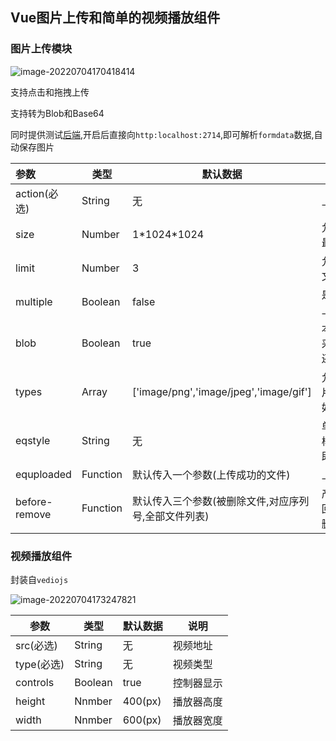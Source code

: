 ## Vue图片上传和简单的视频播放组件
### 图片上传模块

![image-20220704170418414](https://pic-1300230199.cos.ap-guangzhou.myqcloud.com/NewPic/image-20220704170418414.png)

支持点击和拖拽上传

支持转为Blob和Base64

同时提供测试[后端](https://github.com/eq1024/vue-com-node),开启后直接向`http:localhost:2714`,即可解析`formdata`数据,自动保存图片

| 参数          | 类型     | 默认数据                                             | 说明                               |
| :------------ | -------- | ---------------------------------------------------- | ---------------------------------- |
| action(必选)  | String   | 无                                                   | 上传地址                           |
| size          | Number   | 1\*1024\*1024                                        | 允许上传文件最大值                 |
| limit         | Number   | 3                                                    | 允许上传最大文件数                 |
| multiple      | Boolean  | false                                                | 是否允许多选上传                   |
| blob          | Boolean  | true                                                 | 本地显示时是采用内存blob还是base64 |
| types         | Array    | ['image/png','image/jpeg','image/gif']               | 允许双层的图片类型,如:image/png    |
| eqstyle       | String   | 无                                                   | 单个图片盒子样式,使用css即可       |
| equploaded    | Function | 默认传入一个参数(上传成功的文件)                     | 上传完成触发                       |
| before-remove | Function | 默认传入三个参数(被删除文件,对应序列号,全部文件列表) | 产出前执行,返回false则停止删除     |

### 视频播放组件

封装自`vediojs`

![image-20220704173247821](https://pic-1300230199.cos.ap-guangzhou.myqcloud.com/NewPic/image-20220704173247821.png)

| 参数       | 类型    | 默认数据 | 说明       |
| ---------- | ------- | -------- | ---------- |
| src(必选)  | String  | 无       | 视频地址   |
| type(必选) | String  | 无       | 视频类型   |
| controls   | Boolean | true     | 控制器显示 |
| height     | Nnmber  | 400(px)  | 播放器高度 |
| width      | Nnmber  | 600(px)  | 播放器宽度 |





​      

